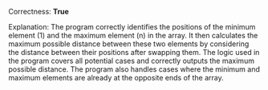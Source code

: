 Correctness: **True**

Explanation: The program correctly identifies the positions of the minimum element (1) and the maximum element (n) in the array. It then calculates the maximum possible distance between these two elements by considering the distance between their positions after swapping them. The logic used in the program covers all potential cases and correctly outputs the maximum possible distance. The program also handles cases where the minimum and maximum elements are already at the opposite ends of the array.